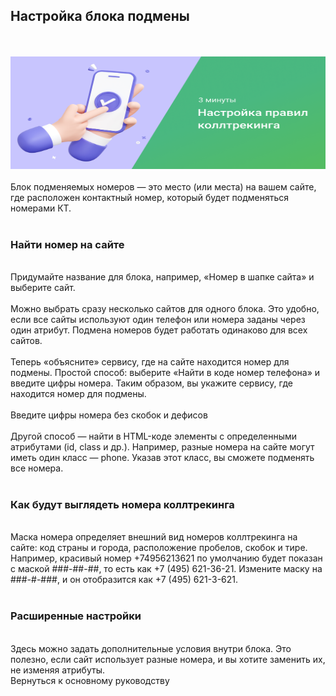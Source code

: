 ## Настройка блока подмены
<br>
<br>
<YoutubeIframeVideo src="https://www.youtube.com/embed/nVQ-Q4maz1s">
<img src="https://github.com/Scadar/onboarding_md/blob/main/static/call-tracking-pkt-img3.png?raw=true" alt="" width="100%" height="180px"/>
</YoutubeIframeVideo>
<br>
<br>
Блок подменяемых номеров — это место (или места) на вашем сайте, где расположен контактный номер, который будет подменяться номерами КТ.

<br>
<br>

### Найти номер на сайте
<br>
Придумайте название для блока, например, «Номер в шапке сайта» и выберите сайт.

<br>
<br>
<Container>Можно выбрать сразу несколько сайтов для одного блока. Это удобно, если все сайты используют один телефон или номера заданы через один атрибут. Подмена номеров будет работать одинаково для всех сайтов.</Container>
<br>
<br>
Теперь «объясните» сервису, где на сайте находится номер для подмены. Простой способ: выберите «Найти в коде номер телефона» и введите цифры номера. Таким образом, вы укажите сервису, где находится номер для подмены.

<br>
<br>
<Container>Введите цифры номера без скобок и дефисов</Container>
<br>
<br>
Другой способ — найти в HTML-коде элементы с определенными атрибутами (id, class и др.). Например, разные номера на сайте могут иметь один класс — phone. Указав этот класс, вы сможете подменять все номера.

<br>
<br>

### Как будут выглядеть номера коллтрекинга
<br>
Маска номера определяет внешний вид номеров коллтрекинга на сайте: код страны и города, расположение пробелов, скобок и тире. Например, красивый номер +74956213621 по умолчанию будет показан с маской ###-##-##, то есть как +7 (495) 621-36-21. Измените маску на ###-#-###, и он отобразится как +7 (495) 621-3-621.

<br>
<br>

### Расширенные настройки
<br>
Здесь можно задать дополнительные условия внутри блока. Это полезно, если сайт использует разные номера, и вы хотите заменить их, не изменяя атрибуты.

<br>
<Link to="/call-tracking/rules/step2_dynamic.txt">Вернуться к основному руководству</Link>